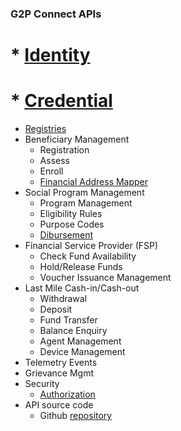 ### G2P Connect APIs

# * [Identity](https://g2p-connect.github.io/specs/release/identity_core_api_v1.0.0.html)
# * [Credential](https://g2p-connect.github.io/specs/releae/credential_core_api_v1.0.0.html)
 * [Registries](https://g2p-connect.github.io/specs/release/registry_core_v1.0.0.html)
* Beneficiary Management
    * Registration
    * Assess
    * Enroll
    * [Financial Address Mapper](https://g2p-connect.github.io/specs/release/mapper_core_v1.0.0.html)
* Social Program Management
    * Program Management
    * Eligibility Rules
    * Purpose Codes
    * [Dibursement](https://g2p-connect.github.io/specs/release/disburse_core_v1.0.0.html)
* Financial Service Provider (FSP) 
    * Check Fund Availability
    * Hold/Release Funds
    * Voucher Issuance Management
* Last Mile Cash-in/Cash-out
    * Withdrawal
    * Deposit
    * Fund Transfer
    * Balance Enquiry
    * Agent Management
    * Device Management
* Telemetry Events
* Grievance Mgmt
* Security
    * [Authorization](https://g2p-connect.github.io/specs/release/authz_core_v1.0.0.html)
* API source code
    * Github [repository](https://g2p-connect.github.io/specs/src)